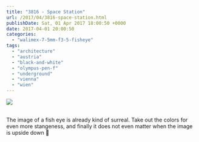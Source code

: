 ```yaml
---
title: "3816 - Space Station"
url: /2017/04/3816-space-station.html
publishDate: Sat, 01 Apr 2017 18:00:50 +0000
date: 2017-04-01 20:00:50
categories: 
  - "walimex-7-5mm-f3-5-fisheye"
tags: 
  - "architecture"
  - "austria"
  - "black-and-white"
  - "olympus-pen-f"
  - "underground"
  - "vienna"
  - "wien"
---
```

<div class="container">
<div class="center"><a target="_blank" href="https://d25zfm9zpd7gm5.cloudfront.net/1200x1200/2016/20160925_022855_DxO_lr.jpg"><img class="webfeedsFeaturedVisual" src="https://d25zfm9zpd7gm5.cloudfront.net/0600x0600/2016/20160925_022855_DxO_lr.jpg" /></a></div>
</div>
<br />

The image of a fish eye is already kind of surreal. Take out the colors for even more stangeness, and finally it does not even matter when the image is upside down 🙂


